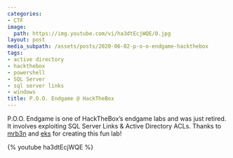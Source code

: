 ```yaml
---
categories:
- CTF
image:
  path: https://img.youtube.com/vi/ha3dtEcjWQE/0.jpg
layout: post
media_subpath: /assets/posts/2020-06-02-p-o-o-endgame-hackthebox
tags:
- active directory
- hackthebox
- powershell
- SQL Server
- sql server links
- windows
title: P.O.O. Endgame @ HackTheBox
---
```


P.O.O. Endgame is one of HackTheBox’s endgame labs and was just retired. It involves exploiting SQL Server Links & Active Directory ACLs. Thanks to [mrb3n](https://twitter.com/mrb3n813) and [eks](https://www.hackthebox.eu/home/users/profile/302) for creating this fun lab!

{% youtube ha3dtEcjWQE %}